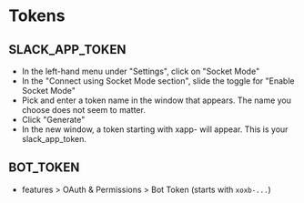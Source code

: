 # Tokens

## SLACK_APP_TOKEN

- In the left-hand menu under "Settings", click on "Socket Mode"
- In the "Connect using Socket Mode section", slide the toggle for "Enable Socket Mode"
- Pick and enter a token name in the window that appears. The name you choose does not seem to matter.
- Click "Generate"
- In the new window, a token starting with xapp- will appear. This is your slack_app_token.

## BOT_TOKEN

- features > OAuth & Permissions > Bot Token (starts with `xoxb-...`)